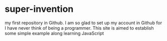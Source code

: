 # super-invention
my first repository in Github. I am so glad to set up my account in Github for I have never think of being a programmer. This site is aimed to establish some simple example along learning JavaScript
